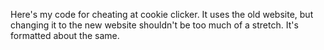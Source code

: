 Here's my code for cheating at cookie clicker.
It uses the old website, but changing it to the new website shouldn't be too much of a stretch. It's formatted about the same. 
